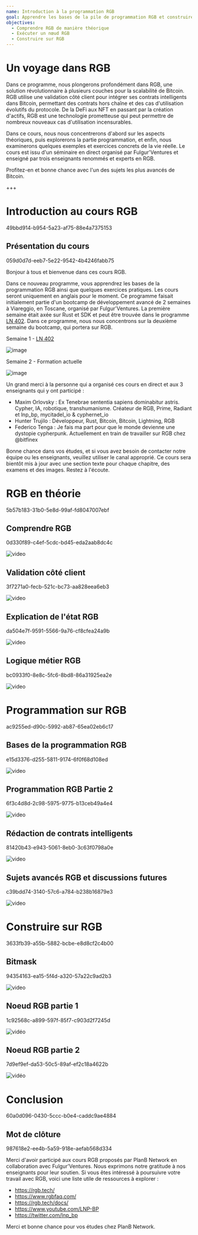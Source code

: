 ```yaml
---
name: Introduction à la programmation RGB
goal: Apprendre les bases de la pile de programmation RGB et construire vos premières applications RGB
objectives:
  - Comprendre RGB de manière théorique
  - Exécuter un nœud RGB
  - Construire sur RGB
---
```


# Un voyage dans RGB

Dans ce programme, nous plongerons profondément dans RGB, une solution révolutionnaire à plusieurs couches pour la scalabilité de Bitcoin. RGB utilise une validation côté client pour intégrer ses contrats intelligents dans Bitcoin, permettant des contrats hors chaîne et des cas d'utilisation évolutifs du protocole. De la DeFi aux NFT en passant par la création d'actifs, RGB est une technologie prometteuse qui peut permettre de nombreux nouveaux cas d'utilisation incensurables.

Dans ce cours, nous nous concentrerons d'abord sur les aspects théoriques, puis explorerons la partie programmation, et enfin, nous examinerons quelques exemples et exercices concrets de la vie réelle. Le cours est issu d'un séminaire en direct organisé par Fulgur'Ventures et enseigné par trois enseignants renommés et experts en RGB.

Profitez-en et bonne chance avec l'un des sujets les plus avancés de Bitcoin.

+++

# Introduction au cours RGB
<partId>49bbd914-b954-5a23-af75-88e4a7375153</partId>

## Présentation du cours
<chapterId>059d0d7d-eeb7-5e22-9542-4b4246fabb75</chapterId>

Bonjour à tous et bienvenue dans ces cours RGB.

Dans ce nouveau programme, vous apprendrez les bases de la programmation RGB ainsi que quelques exercices pratiques. Les cours seront uniquement en anglais pour le moment. Ce programme faisait initialement partie d'un bootcamp de développement avancé de 2 semaines à Viareggio, en Toscane, organisé par Fulgur'Ventures. La première semaine était axée sur Rust et SDK et peut être trouvée dans le programme [LN 402](https://planb.network/courses/ln402). Dans ce programme, nous nous concentrons sur la deuxième semaine du bootcamp, qui portera sur RGB.

Semaine 1 - [LN 402](https://planb.network/courses/ln402)

![image](assets/image/1.webp)

Semaine 2 - Formation actuelle

![image](assets/image/2.webp)

Un grand merci à la personne qui a organisé ces cours en direct et aux 3 enseignants qui y ont participé :

- Maxim Orlovsky : Ex Tenebrae sententia sapiens dominabitur astris. Cypher, IA, robotique, transhumanisme. Créateur de RGB, Prime, Radiant et lnp_bp, mycitadel_io & cyphernet_io
- Hunter Trujilo : Développeur, Rust, Bitcoin, Bitcoin, Lightning, RGB
- Federico Tenga : Je fais ma part pour que le monde devienne une dystopie cypherpunk. Actuellement en train de travailler sur RGB chez @bitfinex

Bonne chance dans vos études, et si vous avez besoin de contacter notre équipe ou les enseignants, veuillez utiliser le canal approprié. Ce cours sera bientôt mis à jour avec une section texte pour chaque chapitre, des examens et des images. Restez à l'écoute.

# RGB en théorie
<partId>5b57b183-31b0-5e8d-99af-fd8047007ebf</partId>

## Comprendre RGB
<chapterId>0d330f89-c4ef-5cdc-bd45-eda2aab8dc4c</chapterId>

![video](https://youtu.be/AF2XbifPGXM)

## Validation côté client
<chapterId>3f7271a0-fecb-521c-bc73-aa828eea6eb3</chapterId>

![video](https://youtu.be/FS6PDprWl5Q)

## Explication de l'état RGB
<chapterId>da504e7f-9591-5566-9a76-cf8cfea24a9b</chapterId>

![video](https://youtu.be/tmAVdyXGmj4)

## Logique métier RGB
<chapterId>bc0933f0-8e8c-5fc6-8bd8-86a31925ea2e</chapterId>

![video](https://youtu.be/lUTjeuM0oTA)

# Programmation sur RGB
<partId>ac9255ed-d90c-5992-ab87-65ea02eb6c17</partId>

## Bases de la programmation RGB
<chapterId>e15d3376-d255-5811-9174-6f0f68d108ed</chapterId>

![video](https://youtu.be/Uo1UoxiImsI)

## Programmation RGB Partie 2
<chapterId>6f3c4d8d-2c98-5975-9775-b13ceb49a4e4</chapterId>

![video](https://youtu.be/sVoKIi-1XbY)

## Rédaction de contrats intelligents
<chapterId>81420b43-e943-5061-8eb0-3c63f0798a0e</chapterId>

![video](https://youtu.be/GRwS-NvWF3I)

## Sujets avancés RGB et discussions futures
<chapterId>c39bdd74-3140-57c6-a784-b238b16879e3</chapterId>

![video](https://youtu.be/mqCupTlDbA0)

# Construire sur RGB
<partId>3633fb39-a55b-5882-bcbe-e8d8cf2c4b00</partId>

## Bitmask
<chapterId>94354163-ea15-5f4d-a320-57a22c9ad2b3</chapterId>

![video](https://youtu.be/nbUtV8GOR_U)

## Noeud RGB partie 1 
<chapterId>1c92568c-a899-597f-85f7-c903d2f7245d</chapterId>

![vidéo](https://youtu.be/5iAhsgCSL3U)

## Noeud RGB partie 2
<chapterId>7d9ef9ef-da53-50c5-89af-ef2c18a4622b</chapterId>

![vidéo](https://youtu.be/piQQH4Q2nr0)


# Conclusion 
<partId>60a0d096-0430-5ccc-b0e4-caddc9ae4884</partId>

## Mot de clôture
<chapterId>987618e2-ee4b-5a59-918e-aefab568d334</chapterId>

Merci d'avoir participé aux cours RGB proposés par PlanB Network en collaboration avec Fulgur'Ventures. Nous exprimons notre gratitude à nos enseignants pour leur soutien. Si vous êtes intéressé à poursuivre votre travail avec RGB, voici une liste utile de ressources à explorer :

- https://rgb.tech/
- https://www.rgbfaq.com/
- https://rgb.tech/docs/
- https://www.youtube.com/LNP-BP
- https://twitter.com/lnp_bp

Merci et bonne chance pour vos études chez PlanB Network.
